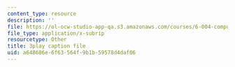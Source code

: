 ```yaml
---
content_type: resource
description: ''
file: https://ol-ocw-studio-app-qa.s3.amazonaws.com/courses/6-004-computation-structures-spring-2017/a648686e6f63564f9b1b59578d4daf06_1eIFnKOZ-oY.vtt
file_type: application/x-subrip
resourcetype: Other
title: 3play caption file
uid: a648686e-6f63-564f-9b1b-59578d4daf06
---
```

